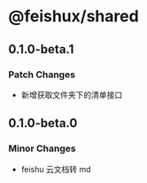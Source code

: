 # @feishux/shared

## 0.1.0-beta.1

### Patch Changes

- 新增获取文件夹下的清单接口

## 0.1.0-beta.0

### Minor Changes

- feishu 云文档转 md
